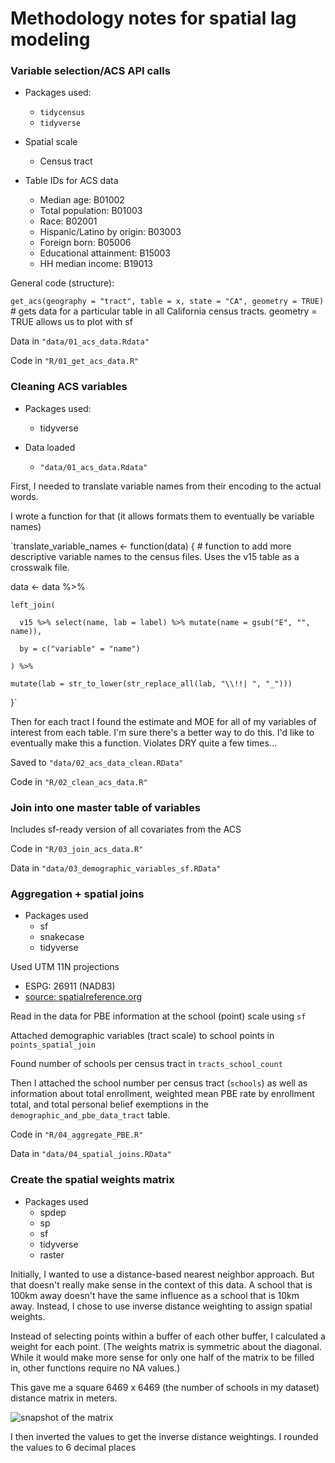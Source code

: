 # Methodology notes for spatial lag modeling

### Variable selection/ACS API calls

* Packages used:
  * `tidycensus`
  * `tidyverse`

* Spatial scale
  * Census tract

* Table IDs for ACS data
  * Median age: B01002
  * Total population: B01003
  * Race: B02001
  * Hispanic/Latino by origin: B03003
  * Foreign born: B05006
  * Educational attainment: B15003
  * HH median income: B19013

General code (structure):

`get_acs(geography = "tract",
         table = x,
         state = "CA",
         geometry = TRUE)` # gets data for a particular table in all California census tracts. geometry = TRUE allows us to plot with sf

Data in `"data/01_acs_data.Rdata"`

Code in `"R/01_get_acs_data.R"`

### Cleaning ACS variables

* Packages used:
  * tidyverse

* Data loaded
  * `"data/01_acs_data.Rdata"`

First, I needed to translate variable names from their encoding to the actual words.

I wrote a function for that (it allows formats them to eventually be variable names)

`translate_variable_names <- function(data) { # function to add more descriptive variable names to the census files. Uses the v15 table as a crosswalk file.

  data <- data %>%

    left_join(

      v15 %>% select(name, lab = label) %>% mutate(name = gsub("E", "", name)),

      by = c("variable" = "name")

    ) %>%

    mutate(lab = str_to_lower(str_replace_all(lab, "\\!!| ", "_")))

}`

Then for each tract I found the estimate and MOE for all of my variables of interest from each table. I'm sure there's a better way to do this. I'd like to eventually make this a function. Violates DRY quite a few times...

Saved to `"data/02_acs_data_clean.RData"`

Code in `"R/02_clean_acs_data.R"`

### Join into one master table of variables

Includes sf-ready version of all covariates from the ACS

Code in `"R/03_join_acs_data.R"`

Data in `"data/03_demographic_variables_sf.RData"`

### Aggregation + spatial joins

* Packages used
  * sf
  * snakecase
  * tidyverse

Used UTM 11N projections
* ESPG: 26911 (NAD83)
* [source: spatialreference.org](http://spatialreference.org/ref/epsg/nad83-utm-zone-11n/)

Read in the data for PBE information at the school (point) scale using `sf`

Attached demographic variables (tract scale) to school points in `points_spatial_join`

Found number of schools per census tract in `tracts_school_count`

Then I attached the school number per census tract (`schools`) as well as information about total enrollment, weighted mean PBE rate by enrollment total, and total personal belief exemptions in the `demographic_and_pbe_data_tract` table.

Code in `"R/04_aggregate_PBE.R"`

Data in `"data/04_spatial_joins.RData"`

### Create the spatial weights matrix

* Packages used
  * spdep
  * sp
  * sf
  * tidyverse
  * raster

Initially, I wanted to use a distance-based nearest neighbor approach. But that doesn't really make sense in the context of this data. A school that is 100km away doesn't have the same influence as a school that is 10km away. Instead, I chose to use inverse distance weighting to assign spatial weights.

Instead of selecting points within a buffer of each other buffer, I calculated a weight for each point. (The weights matrix is symmetric about the diagonal. While it would make more sense for only one half of the matrix to be filled in, other functions require no NA values.)

This gave me a square 6469 x 6469 (the number of schools in my dataset) distance matrix in meters.

![snapshot of the matrix](images/dist_matrix.JPG)

I then inverted the values to get the inverse distance weightings. I rounded the values to 6 decimal places
